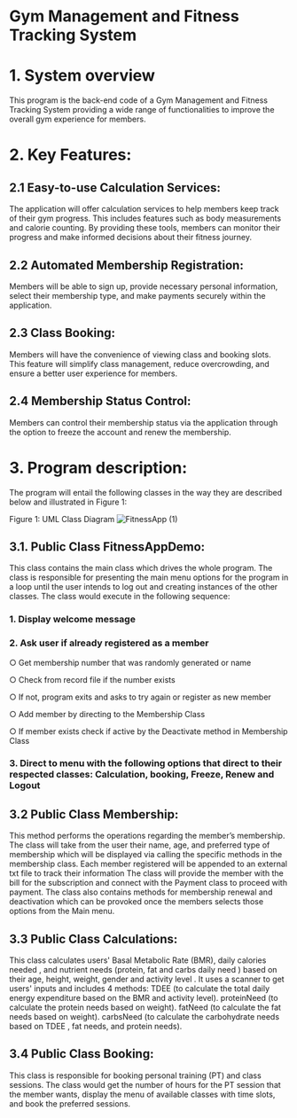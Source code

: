 # Gym Management and Fitness Tracking System 
# 1. System overview
This program is the back-end code of a Gym Management and Fitness Tracking System providing a wide range of functionalities to improve the overall gym experience for members.

# 2. Key Features:
## 2.1 Easy-to-use Calculation Services: 
The application will offer calculation services to help members keep track of their gym progress. This includes features such as body measurements and calorie counting. By providing these tools, members can monitor their progress and make informed decisions about their fitness journey.

## 2.2 Automated Membership Registration: 
Members will be able to sign up, provide necessary personal information, select their membership type, and make payments securely within the application.

## 2.3 Class Booking:
 Members will have the convenience of viewing class and booking slots. This feature will simplify class management, reduce overcrowding, and ensure a better user experience for members.

## 2.4 Membership Status Control:
Members can control their membership status via the application through the option to freeze the account and renew the membership.


# 3. Program description:
The program will entail the following classes in the way they are described below and illustrated in Figure 1:

Figure 1: UML Class Diagram
![FitnessApp (1)](https://github.com/Jzakai/FitnessApp/assets/116767833/4355c053-cb4b-4529-83c8-3e9c823d6d1a)

## 3.1. Public Class FitnessAppDemo:
This class contains the main class which drives the whole program. The class is responsible for presenting the main menu options for the program in a loop until the user intends to log out and creating instances of the other classes.
The class would execute in the following sequence:
### 1. Display welcome message
### 2. Ask user if already registered as a member
○ Get membership number that was randomly generated or name

○ Check from record file if the number exists

○ If not, program exits and asks to try again or register as new member

○ Add member by directing to the Membership Class

○ If member exists check if active by the Deactivate method in Membership Class

### 3. Direct to menu with the following options that direct to their respected classes: Calculation, booking, Freeze, Renew and Logout

## 3.2 Public Class Membership:
This method performs the operations regarding the member’s membership. 
The class will take from the user their name, age, and preferred type of membership which will be displayed via calling the specific methods in the membership class. 
Each member registered will be appended to an external txt file to track their information
The class will provide the member with the bill for the subscription and connect with the Payment class to proceed with payment.
The class also contains methods for membership renewal and deactivation which can be provoked once the members selects those options from the Main menu.
	
## 3.3 Public Class Calculations:
This class calculates users' Basal Metabolic Rate (BMR), daily calories needed , and nutrient needs (protein, fat and carbs daily need ) based on their age, height, weight, gender and activity level . 
It uses a scanner to get users' inputs and includes 4 methods: 
TDEE (to calculate the total daily energy expenditure based on the BMR and activity level).
proteinNeed (to calculate the protein needs based on weight).
fatNeed (to calculate the fat needs based on weight).
carbsNeed (to calculate the carbohydrate needs based on TDEE , fat needs, and protein needs).

## 3.4 Public Class Booking:
This class is responsible for booking personal training (PT) and class sessions. The class would get the number of hours for the PT session that the member wants,  display the menu of available classes with time slots, and book the preferred sessions.
